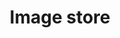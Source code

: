 ---
title: "Image store"
excerpt: "This tool allows you to upload an image to the website's image store, or find one that has already been uploaded."
layout: tools/images
collection: tools
redirect_from: /images/tools
breadcrumbs-override: true
breadcrumbs:
- title: Home
  url: "https://www.civilservice.lgbt/"
- title: Tools
  url: "https://www.civilservice.lgbt/tools/"
---